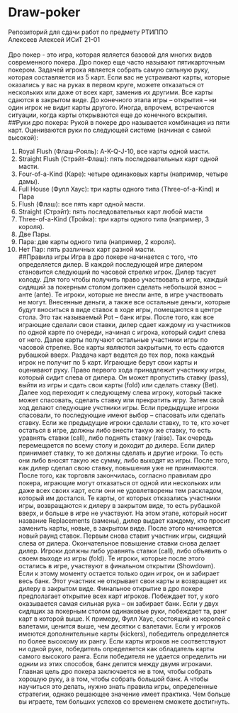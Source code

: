 # Draw-poker
Репозиторий для сдачи работ по предмету РТИППО<br>
Алексеев Алексей ИСиТ 21-01<br><br>
Дро покер - это игра, которая является базовой для многих видов современного 
покера. Дро покер еще часто называют пятикарточным покером.
Задачей игрока является собрать самую сильную руку, которая составляется из 5 карт. 
Если вас не устраивают карты, которые оказались у вас на руках в первом круге, 
можете отказаться от нескольких или даже от всех карт, заменив их другими. Все 
карты сдаются в закрытом виде. До конечного этапа игры – открытия – ни один игрок 
не видит карты другого. Иногда, впрочем, встречаются ситуации, когда карты 
открываются еще до конечного вскрытия.<br>
##Руки дро покера:
Рукой в покере дро называется комбинация из пяти карт. Оцениваются руки по 
следующей системе (начиная с самой высокой):
1. Royal Flush (Флаш-Рояль): A-K-Q-J-10, все карты одной масти.
2. Straight Flush (Стрэйт-Флаш): пять последовательных карт одной масти.
3. Four-of-a-Kind (Каре): четыре одинаковых карты (например, четыре дамы). 
4. Full House (Фулл Хаус): три карты одного типа (Three-of-a-Kind) и Пара
5. Flush (Флаш): все пять карт одной масти.
6. Straight (Стрэйт): пять последовательных карт любой масти
7. Three-of-a-Kind (Тройка): три карты одного типа (например, 3 короля).
8. Две Пары.
9. Пара: две карты одного типа (например, 2 короля).
10. Нет Пар: пять различных карт разной масти.<br>
##Правила игры
Игра в дро покере начинается с того, что определяется дилер. В каждой последующей 
игре дилером становится следующий по часовой стрелке игрок. Дилер тасует колоду. 
Для того чтобы получить право участвовать в игре, каждый сидящий за покерным 
столом должен сделать небольшой взнос – анте (ante). Те игроки, которые не внесли 
анте, в игре участвовать не могут. Внесенные деньги, а также все остальные деньги, 
которые будут вноситься в виде ставок в ходе игры, помещаются в центре стола. Это 
так называемый Pot – банк игры. После того, как все играющие сделали свои ставки, 
дилер сдает каждому из участников по одной карте по очереди, начиная с игрока, 
который сидит слева от него. Далее карты получают остальные участники игры по 
часовой стрелке. Все карты являются закрытыми, то есть сдаются рубашкой вверх. 
Раздача карт ведется до тех пор, пока каждый игрок не получит по 5 карт.
Играющие берут свои карты и оценивают руку. Право первого хода принадлежит 
участнику игры, который сидит слева от дилера. Он может пропустить ставку (pass), 
выйти из игры и сдать свои карты (fold) или сделать ставку (Bet). Далее ход переходит 
к следующему слева игроку, который также может спасовать, сделать ставку или 
прекратить игру. Затем свой ход делают следующие учстники игры. Если предыдущие 
игроки спасовали, то последующие имеют выбор – спасовать или сделать ставку. Если 
же предыдущие игроки сделали ставку, то те, кто хочет остаться в игре, должны либо 
внести такую же ставку, то есть уравнять ставки (call), либо поднять ставку (raise). Так 
очередь перемещается по всему столу и доходит до дилера. Если дилер принимает 
ставку, то же должны сделать и другие игроки. То есть они либо вносят такую же 
сумму, либо выходят из игры. После того, как дилер сделал свою ставку, повышения 
уже не принимаются.
После того, как торговля закончилась, согласно правилам дро покера, играющие могут 
отказаться от одной или нескольких или даже всех своих карт, если они не 
удовлетворены тем раскладом, который им достался. Те карты, от которых отказались 
участники игры, возвращаются к дилеру в закрытом виде, то есть рубашкой вверх, и 
больше в игре не участвуют.
На этом этапе, который носит название Replacements (замены), дилер выдает 
каждому, кто просит заменить карты, новые, в закрытом виде. После этого начинается 
новый раунд ставок. Первым снова ставит участник игры, сидящий слева от дилера. 
Окончательное повышение ставки снова делает дилер. Игроки должны либо уравнять 
ставки (call), либо объявить о своем выходе из игры (fold). Те игроки, которые после 
этого остались в игре, участвуют в финальном открытии (Showdown). Если к этому 
моменту остается только один игрок, он и забирает весь банк. Этот участник не 
открывает свои карты и возвращает их дилеру в закрытом виде.
Финальное открытие в дро покере предполагает открытие всех карт игроков. 
Побеждает тот, у кого оказывается самая сильная рука – он забирает банк. Если у двух 
сидящих за покерным столом одинаковые руки, побеждает та, ранг карт в которой 
выше. К примеру, Фулл Хаус, состоящий из королей с валетами, ценится выше, чем 
десятки с валетами. Если у игроков имеются дополнительные карты (kickers), 
победитель определяется по более высокому их рангу. Если карты игроков не 
соответствуют ни одной руке, победитель определяется как обладатель карты самого 
высокого ранга. Если победителя не удается определить ни одним из этих способов, 
банк делится между двумя игроками.
Главная цель дро покера заключается не в том, чтобы собрать хорошую руку, а в том, 
чтобы собрать большой банк. А чтобы научиться это делать, нужно знать правила 
игры, определенные стратегии, однако решающее значение имеет практика. Чем 
больше вы играете, тем больших успехов со временем сможете достигнуть.

